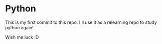 # Python
This is my first commit to this repo.
I'll use it as a relearning repo to study python again!

Wish me luck :D
